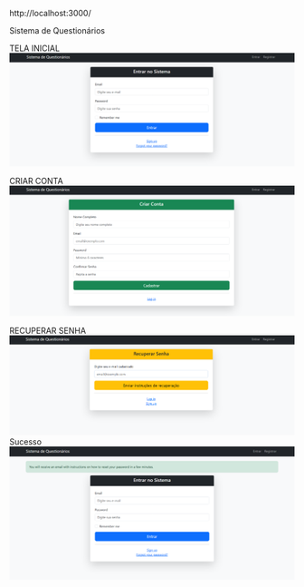 http://localhost:3000/

Sistema de Questionários

TELA INICIAL
![alt text](image.png)

CRIAR CONTA
![alt text](image-1.png)

RECUPERAR SENHA
![alt text](image-2.png)
    Sucesso
    ![alt text](image-3.png)
